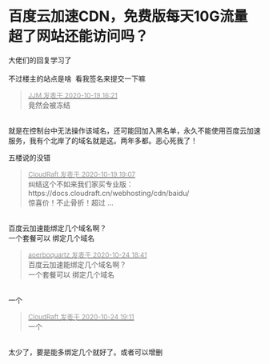 # 百度云加速CDN，免费版每天10G流量超了网站还能访问吗？


大佬们的回复学习了<br />
<br />
不过楼主的站点是啥&nbsp;&nbsp;看我签名来提交一下嘛<img src="static/image/smiley/yct/010.gif" smilieid="41" border="0" alt="" />

<div class="quote"><blockquote><font size="2"><a href="https://www.hostloc.com/forum.php?mod=redirect&amp;goto=findpost&amp;pid=9322030&amp;ptid=755999" target="_blank"><font color="#999999">JJM 发表于 2020-10-19 16:21</font></a></font><br />
竟然会被冻结</blockquote></div><br />
就是在控制台中无法操作该域名，还可能回加入黑名单，永久不能使用百度云加速服务，我有个北岸了的域名就是这。两年多都。恶心死我了！

五楼说的没错<img id="aimg_ndX6X" onclick="zoom(this, this.src, 0, 0, 0)" class="zoom" src="https://cdn.jsdelivr.net/gh/hishis/forum-master/public/images/patch.gif" onmouseover="img_onmouseoverfunc(this)" onload="thumbImg(this)" border="0" alt="" />

<div class="quote"><blockquote><font size="2"><a href="https://www.hostloc.com/forum.php?mod=redirect&amp;goto=findpost&amp;pid=9322758&amp;ptid=755999" target="_blank"><font color="#999999">CloudRaft 发表于 2020-10-19 19:07</font></a></font><br />
纠结这个不如来我们家买专业版：https://docs.cloudraft.cn/webhosting/cdn/baidu/<br />
惊喜价！不止骨折！超过 ...</blockquote></div><br />
百度云加速能绑定几个域名啊？<br />
一个套餐可以 绑定几个域名

<div class="quote"><blockquote><font size="2"><a href="https://www.hostloc.com/forum.php?mod=redirect&amp;goto=findpost&amp;pid=9346995&amp;ptid=755999" target="_blank"><font color="#999999">aoerboquartz 发表于 2020-10-24 18:41</font></a></font><br />
百度云加速能绑定几个域名啊？<br />
一个套餐可以 绑定几个域名</blockquote></div><br />
一个

<div class="quote"><blockquote><font size="2"><a href="https://www.hostloc.com/forum.php?mod=redirect&amp;goto=findpost&amp;pid=9347105&amp;ptid=755999" target="_blank"><font color="#999999">CloudRaft 发表于 2020-10-24 19:11</font></a></font><br />
一个</blockquote></div><br />
太少了，要是能多绑定几个就好了。或者可以增删
